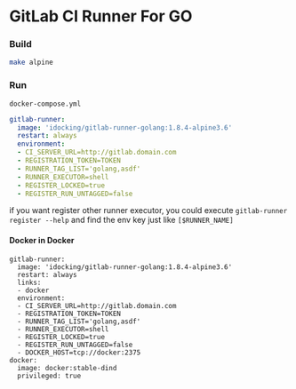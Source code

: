 GitLab CI Runner For GO
=======================


### Build

```bash
make alpine
```

### Run 


`docker-compose.yml`

```yml
gitlab-runner:
  image: 'idocking/gitlab-runner-golang:1.8.4-alpine3.6'
  restart: always
  environment:
  - CI_SERVER_URL=http://gitlab.domain.com
  - REGISTRATION_TOKEN=TOKEN
  - RUNNER_TAG_LIST='golang,asdf'
  - RUNNER_EXECUTOR=shell
  - REGISTER_LOCKED=true
  - REGISTER_RUN_UNTAGGED=false
```


if you want register other runner executor, you could execute `gitlab-runner register --help` and find the env key just like `[$RUNNER_NAME]`



#### Docker in Docker

```
gitlab-runner:
  image: 'idocking/gitlab-runner-golang:1.8.4-alpine3.6'
  restart: always
  links:
  - docker
  environment:
  - CI_SERVER_URL=http://gitlab.domain.com
  - REGISTRATION_TOKEN=TOKEN
  - RUNNER_TAG_LIST='golang,asdf'
  - RUNNER_EXECUTOR=shell
  - REGISTER_LOCKED=true
  - REGISTER_RUN_UNTAGGED=false
  - DOCKER_HOST=tcp://docker:2375
docker:
  image: docker:stable-dind
  privileged: true
```